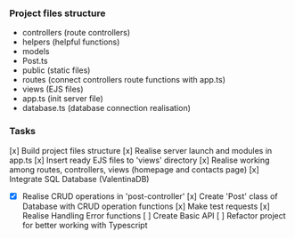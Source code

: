 ### Project files structure
 - controllers (route controllers)
 - helpers (helpful functions)
 - models
  - Post.ts
 - public (static files)
 - routes (connect controllers route functions with app.ts)
 - views (EJS files)
 - app.ts (init server file)
 - database.ts (database connection realisation)

### Tasks
 [x] Build project files structure
 [x] Realise server launch and modules in app.ts
 [x] Insert ready EJS files to 'views' directory
 [x] Realise working among routes, controllers, views (homepage and contacts page)
 [x] Integrate SQL Database (ValentinaDB)
  - [x] Realise CRUD operations in 'post-controller'
 [x] Create 'Post' class of Database with CRUD operation functions
 [x] Make test requests
 [x] Realise Handling Error functions
 [ ] Create Basic API
 [ ] Refactor project for better working with Typescript
